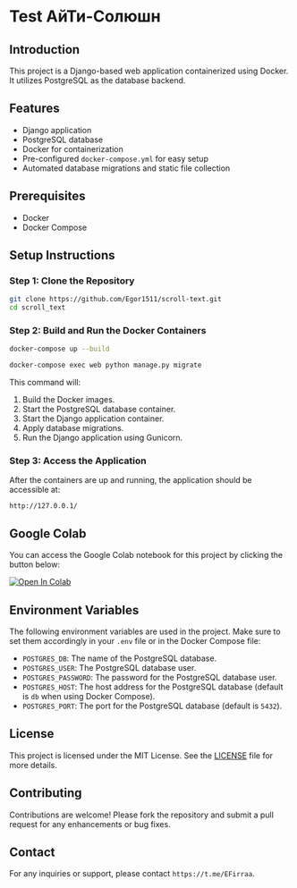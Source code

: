 # Test АйТи-Солюшн

## Introduction

This project is a Django-based web application containerized using Docker. It utilizes PostgreSQL as the database backend.

## Features

- Django application
- PostgreSQL database
- Docker for containerization
- Pre-configured `docker-compose.yml` for easy setup
- Automated database migrations and static file collection

## Prerequisites

- Docker
- Docker Compose

## Setup Instructions

### Step 1: Clone the Repository

```sh
git clone https://github.com/Egor1511/scroll-text.git
cd scroll_text
```

### Step 2: Build and Run the Docker Containers

```sh
docker-compose up --build
```
```sh
docker-compose exec web python manage.py migrate
```

This command will:

1. Build the Docker images.
2. Start the PostgreSQL database container.
3. Start the Django application container.
4. Apply database migrations.
6. Run the Django application using Gunicorn.

### Step 3: Access the Application

After the containers are up and running, the application should be accessible at:

```
http://127.0.0.1/
```

## Google Colab

You can access the Google Colab notebook for this project by clicking the button below:

[![Open In Colab](https://colab.research.google.com/assets/colab-badge.svg)](https://colab.research.google.com/drive/1bwDdPlnsFd3eSwf0RFTjPGHktJVLquyR?usp=sharing)

## Environment Variables

The following environment variables are used in the project. Make sure to set them accordingly in your `.env` file or in the Docker Compose file:

- `POSTGRES_DB`: The name of the PostgreSQL database.
- `POSTGRES_USER`: The PostgreSQL database user.
- `POSTGRES_PASSWORD`: The password for the PostgreSQL database user.
- `POSTGRES_HOST`: The host address for the PostgreSQL database (default is `db` when using Docker Compose).
- `POSTGRES_PORT`: The port for the PostgreSQL database (default is `5432`).

## License

This project is licensed under the MIT License. See the [LICENSE](LICENSE) file for more details.

## Contributing

Contributions are welcome! Please fork the repository and submit a pull request for any enhancements or bug fixes.

## Contact

For any inquiries or support, please contact `https://t.me/EFirraa`.

